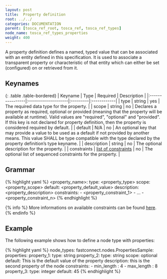 ```yaml
---
layout: post
title:  Property definition
root: ../../
categories: DOCUMENTATION
parent: [tosca_ref_root, tosca_ref, tosca_ref_types]
node_name: tosca_ref_types_properties
weight: 400
---
```


A property definition defines a named, typed value that can be associated with an entity defined in this specification.  It is used to associate a transparent property or characteristic of that entity which can either be set (configured) on or retrieved from it.

## Keynames

{: .table .table-bordered}
| Keyname         | Type                | Required | Description |
|:----------------|:--------------------|:---------|:------------|
| type            | string              | yes      | The required data type for the property. |
| scope           | string              | no       | Declares a property as required, optional or provided (meaning that the property will be available at runtime). Valid values are "required", "optional" and "provided". If this key is not declared for property definition, then the property is considered required by default. |
| default         | N/A                 | no | An optional key that may provide a value to be used as a default if not provided by another means. This value SHALL be type compatible with the type declared by the property definition’s type keyname. |
| description     | string              | no | The optional description for the property. |
| constraints     | [list of constraints](tosca_concepts_types_custom_constraints.html) | no | The optional list of sequenced constraints for the property. |

## Grammar

{% highlight yaml %}
<property_name>:
  type: <property_type>
  scope: <property_scope>
  default: <property_default_value>
  description: <property_description>
  constraints:
    - <property_constraint_1>
    - ...
    - <property_constraint_n>
{% endhighlight %}

{% info %}
More informations on available constraints can be found [here](tosca_concepts_types_custom_constraints.html).
{% endinfo %}

## Example

The following example shows how to define a node type with properties:

{% highlight yaml %}
node_types:
  fastconnect.nodes.PropertiesSample:
    properties:
      property_1:
        type: string
      property_2:
        type: string
        scope: optional
        default: This is the default value of the property
        description: this is the second property of the node
        constraints:
          - min_length : 4
          - max_length : 8
      property_3:
        type: integer
        default: 45
{% endhighlight %}

